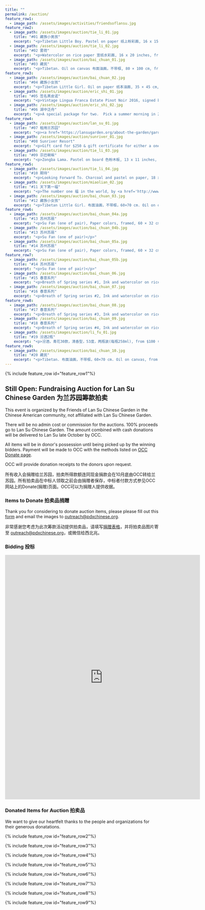 ```yaml
---
title: ""
permalink: /auction/
feature_row1:
  - image_path: /assets/images/activities/friendsoflansu.jpg
feature_row2:
  - image_path: /assets/images/auction/tie_li_01.jpg
    title: "#01 藏族小男孩"
    excerpt: "<p>Tibetan Little Boy. Pastel on paper 纸上粉彩画, 16 x 15 inches, from $500 (now $800). Authored and donated by <a href='https://www.litiefineart.com/'>Tie Li</a>.</p>"
  - image_path: /assets/images/auction/tie_li_02.jpg
    title: "#02 雾荷"
    excerpt: "<p>Watercolor on rice paper 宣纸水彩画, 16 x 20 inches, from $400. Authored and donated by <a href='https://www.litiefineart.com/'>Tie Li</a>.</p>"
  - image_path: /assets/images/auction/bai_chuan_01.jpg
    title: "#03 藏民"
    excerpt: "<p>Tibetan. Oil on canvas 布面油画，不带框, 80 × 100 cm, from $1,000 (now $1,100), Authored and donated by Shirakawa (顾更青).</p>"
feature_row3:
  - image_path: /assets/images/auction/bai_chuan_02.jpg
    title: "#04 藏族小女孩"
    excerpt: "<p>Tibetan Little Girl. Oil on paper 纸本油画, 35 × 45 cm, from $200, Painted in 1988, Authored and donated by Shirakawa (顾更青).</p>"
  - image_path: /assets/images/auction/eric_shi_01.jpg
    title: "#05 签名黑皮诺"
    excerpt: "<p>Vintage Lingua Franca Estate Pinot Noir 2016, signed by <a href='https://mp.weixin.qq.com/s/3uL4-TTy5FTXPtBn9bJO4Q'>MS侍酒师大师 Larry Stone and 酿酒师 Thomas Savre</a>, from $120 (now $140), Donated by Eric Shi.</p>"
  - image_path: /assets/images/auction/eric_shi_02.jpg
    title: "#06 湖中泛舟"
    excerpt: "<p>A special package for two.  Pick a summer morning in 2022 to tour the Lake Oswego by private boat and boating to 5-star rated restaurant Five Spice for a private lunch, from $250 (now $550). Donated by anonymous.</p>"
feature_row4:
  - image_path: /assets/images/auction/lan_su_01.jpg
    title: "#07 租用兰苏园"
    excerpt: "<p><a href='https://lansugarden.org/about-the-garden/garden-rental/'>Ceremony only rental</a> during the off season (Oct – June) for any Fri or Sun evening (7pm – 9pm), from $750 (now $1,000). Donated by <a href='https://lansugarden.org/'>Lan Su Chinese Garden</a>.</p>"
  - image_path: /assets/images/auction/sunriver_01.jpg
    title: "#08 Sunriver Resort"
    excerpt: "<p>Gift card for $250 & gift certificate for either a one-night stay in a <a href='https://www.sunriverresort.com/hotel-and-vacation-rentals-overview#lodge-village'>Lodge Village</a> (excludes dates between Memorial Day and Labor Day) or one round of golf for two on either the <a href='https://www.sunriverresort.com/central-oregon-bend-golf/meadows-course'>Meadows</a> or <a href='https://www.sunriverresort.com/central-oregon-bend-golf/woodlands-course'>Woodlands</a> course, from $300 (now $350). Provided by <a href='https://www.sunriverresort.com/'>Sunriver Resort</a>.</p>"
  - image_path: /assets/images/auction/tie_li_03.jpg
    title: "#09 宗巴喇嘛"
    excerpt: "<p>Zongba Lama. Pastel on board 色粉木板, 13 x 11 inches, from $550. Authored and donated by <a href='https://www.litiefineart.com/'>Tie Li</a>.</p>"
feature_row5:
  - image_path: /assets/images/auction/tie_li_04.jpg
    title: "#10 期待"
    excerpt: "<p>Looking Forward To. Charcoal and pastel on paper, 18 x 24 inches, from $1,200. Authored and donated by <a href='https://www.litiefineart.com/'>Tie Li</a>.</p>"
  - image_path: /assets/images/auction/miaolian_02.jpg
    title: "#11 天下第一福"
    excerpt: "<p>The number one 福 in the world, by <a href='http://www.zgyxwzh.com/news.php?cid=5&id=1803'>爱新觉罗焘平</a>, one of the most famous Chinese calligraphers, 27 x 27 inches, from $880. Donatedby by anonymous.</p>"
  - image_path: /assets/images/auction/bai_chuan_03.jpg
    title: "#12 藏族小女孩"
    excerpt: "<p>Tibetan Little Girl. 布面油画，不带框，60×70 cm. Oil on canvas, from $900. Authored and donated by Shirakawa (顾更青).</p>"
feature_row6:
  - image_path: /assets/images/auction/bai_chuan_04a.jpg
    title: "#13 苏州苏扇"
    excerpt: "<p>Su Fan (one of pair), Paper colors, framed, 60 × 32 cm, from $100 (now $250). Originally prepared for his solo exhibition on Tibet 1988-2020 in Lan Su Chinese Garden. Authored and donated by Shirakawa (顾更青).</p>"
  - image_path: /assets/images/auction/bai_chuan_04b.jpg
    title: "#13 苏州苏扇"
    excerpt: "<p>Su Fan (one of pair)</p>"
  - image_path: /assets/images/auction/bai_chuan_05a.jpg
    title: "#14 苏州苏扇"
    excerpt: "<p>Su Fan (one of pair), Paper colors, framed, 60 × 32 cm, from $100 (now $250). Originally prepared for his solo exhibition on Tibet 1988-2020 in Lan Su Chinese Garden. Authored and donated by Shirakawa (顾更青).</p>"
feature_row7:
  - image_path: /assets/images/auction/bai_chuan_05b.jpg
    title: "#14 苏州苏扇"
    excerpt: "<p>Su Fan (one of pair)</p>"
  - image_path: /assets/images/auction/bai_chuan_06.jpg
    title: "#15 春意系列"
    excerpt: "<p>Breath of Spring series #1, Ink and watercolor on rice paper 宣纸水墨泼彩, 27 × 27 inches, from $350. Authored and donated by Shirakawa (顾更青).</p>"
  - image_path: /assets/images/auction/bai_chuan_07.jpg
    title: "#16 春意系列"
    excerpt: "<p>Breath of Spring series #2, Ink and watercolor on rice paper 宣纸水墨泼彩, 27 × 27 inches, from $350. Authored and donated by Shirakawa (顾更青).</p>"
feature_row8:
  - image_path: /assets/images/auction/bai_chuan_08.jpg
    title: "#17 春意系列"
    excerpt: "<p>Breath of Spring series #3, Ink and watercolor on rice paper 宣纸水墨泼彩, 27 × 27 inches, from $350. Authored and donated by Shirakawa (顾更青).</p>"
  - image_path: /assets/images/auction/bai_chuan_09.jpg
    title: "#18 春意系列"
    excerpt: "<p>Breath of Spring series #4, Ink and watercolor on rice paper 宣纸水墨泼彩, 27 × 27 inches, from $350. Authored and donated by Shirakawa (顾更青).</p>"
  - image_path: /assets/images/auction/li_fu_01.jpg
    title: "#19 汾酒2瓶"
    excerpt: "<p>汾酒，青花30款，清香型，53度，两瓶装(每瓶258ml), from $100 (now $120). Donated by anonymous.</p>"
feature_row9:
  - image_path: /assets/images/auction/bai_chuan_10.jpg
    title: "#20 藏民"
    excerpt: "<p>Tibetan. 布面油画，不带框，60×70 cm. Oil on canvas, from $380. Authored and donated by Shirakawa (顾更青).</p>"
---
```


{% include feature_row id="feature_row1"%}

## Still Open: Fundraising Auction for Lan Su Chinese Garden 为兰苏园筹款拍卖

This event is organized by the Friends of Lan Su Chinese Garden in the Chinese American community, not affiliated with Lan Su Chinese Garden.

There will be no admin cost or commission for the auctions. 100% proceeds go to Lan Su Chinese Garden. The amount combined with cash donations will be delivered to Lan Su late October by OCC.

All items will be in donor's possession until being picked up by the winning bidders. Payment will be made to OCC with the methods listed on [OCC Donate page](https://pdxchinese.org/communityfund/).

OCC will provide donation receipts to the donors upon request.

所有收入会捐赠给兰苏园，拍卖所得款额连同现金捐款会在10月底由OCC转给兰苏园。所有拍卖品在中标人领取之前会由捐赠者保存，中标者付款方式参见OCC网站上的Donate(捐赠)页面。OCC可以为捐赠人提供收据。

### Items to Donate 拍卖品捐赠

Thank you for considering to donate auction items, please please fill out this [form](https://docs.google.com/forms/d/e/1FAIpQLSfBZ2oIamJQDQzIzu7SRv42Sw8Fj5DV0Zc9lvQxDSvFXz1mzA/viewform?usp=sf_link) and email the images to outreach@pdxchinese.org.

非常感谢您考虑为此次筹款活动提供拍卖品，请填写[捐赠表格](https://docs.google.com/forms/d/e/1FAIpQLSfBZ2oIamJQDQzIzu7SRv42Sw8Fj5DV0Zc9lvQxDSvFXz1mzA/viewform?usp=sf_link)，并将拍卖品图片寄至 outreach@pdxchinese.org，或微信给西北兆。

### Bidding 投标

<iframe src="https://docs.google.com/forms/d/e/1FAIpQLSdVD8cWijzUrYL2doh0yg_QLGnKmnE22aFnv2oR-sabbpxtsg/viewform?embedded=true" width="640" height="800" frameborder="0" marginheight="0" marginwidth="0">Loading…</iframe>

### Donated Items for Auction 拍卖品

We want to give our heartfelt thanks to the people and organizations for their generous donatations.

{% include feature_row id="feature_row2"%}

{% include feature_row id="feature_row3"%}

{% include feature_row id="feature_row4"%}

{% include feature_row id="feature_row5"%}

{% include feature_row id="feature_row6"%}

{% include feature_row id="feature_row7"%}

{% include feature_row id="feature_row8"%}

{% include feature_row id="feature_row9"%}
